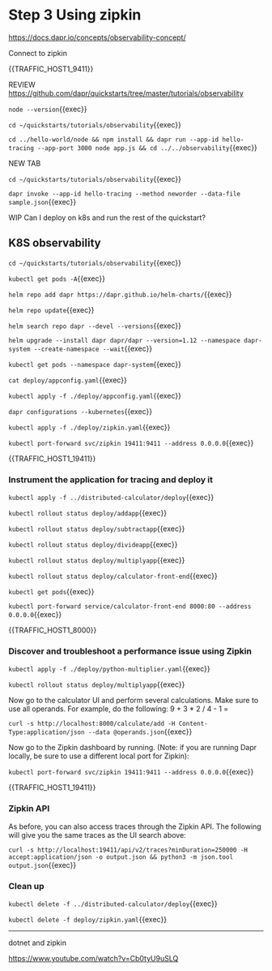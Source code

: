 # Step 3 Using zipkin

https://docs.dapr.io/concepts/observability-concept/

Connect to zipkin

{{TRAFFIC_HOST1_9411}}

REVIEW https://github.com/dapr/quickstarts/tree/master/tutorials/observability

`node --version`{{exec}}

`cd ~/quickstarts/tutorials/observability`{{exec}}


`cd ../hello-world/node && npm install && dapr run --app-id hello-tracing --app-port 3000 node app.js && cd ../../observability`{{exec}}

NEW TAB

`cd ~/quickstarts/tutorials/observability`{{exec}}

`dapr invoke --app-id hello-tracing --method neworder --data-file sample.json`{{exec}}

WIP Can I deploy on k8s and run the rest of the quickstart?

## K8S observability


`cd ~/quickstarts/tutorials/observability`{{exec}}


`kubectl get pods -A`{{exec}}




`helm repo add dapr https://dapr.github.io/helm-charts/`{{exec}}

`helm repo update`{{exec}}

`helm search repo dapr --devel --versions`{{exec}}

`helm upgrade --install dapr dapr/dapr --version=1.12 --namespace dapr-system --create-namespace --wait`{{exec}}

`kubectl get pods --namespace dapr-system`{{exec}}

`cat deploy/appconfig.yaml`{{exec}}

`kubectl apply -f ./deploy/appconfig.yaml`{{exec}}

`dapr configurations --kubernetes`{{exec}}

`kubectl apply -f ./deploy/zipkin.yaml`{{exec}}


`kubectl port-forward svc/zipkin 19411:9411 --address 0.0.0.0`{{exec}}


{{TRAFFIC_HOST1_19411}}

### Instrument the application for tracing and deploy it

`kubectl apply -f ../distributed-calculator/deploy`{{exec}}

`kubectl rollout status deploy/addapp`{{exec}}

`kubectl rollout status deploy/subtractapp`{{exec}}

`kubectl rollout status deploy/divideapp`{{exec}}

`kubectl rollout status deploy/multiplyapp`{{exec}}

`kubectl rollout status deploy/calculator-front-end`{{exec}}

`kubectl get pods`{{exec}}

`kubectl port-forward service/calculator-front-end 8000:80 --address 0.0.0.0`{{exec}}

{{TRAFFIC_HOST1_8000}}

### Discover and troubleshoot a performance issue using Zipkin


`kubectl apply -f ./deploy/python-multiplier.yaml`{{exec}}


`kubectl rollout status deploy/multiplyapp`{{exec}}

Now go to the calculator UI and perform several calculations. Make sure to use all operands. For example, do the following: 9 + 3 * 2 / 4 - 1 =


`curl -s http://localhost:8000/calculate/add -H Content-Type:application/json --data @operands.json`{{exec}}


Now go to the Zipkin dashboard by running. (Note: if you are running Dapr locally, be sure to use a different local port for Zipkin):

`kubectl port-forward svc/zipkin 19411:9411 --address 0.0.0.0`{{exec}}

{{TRAFFIC_HOST1_19411}}

### Zipkin API

As before, you can also access traces through the Zipkin API. The following will give you the same traces as the UI search above:

`curl -s http://localhost:19411/api/v2/traces?minDuration=250000 -H accept:application/json -o output.json && python3 -m json.tool output.json`{{exec}}

### Clean up

`kubectl delete -f ../distributed-calculator/deploy`{{exec}}

`kubectl delete -f deploy/zipkin.yaml`{{exec}}

----


dotnet and zipkin


https://www.youtube.com/watch?v=Cb0tyU9uSLQ
